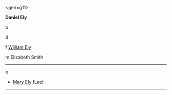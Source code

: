 <gen=g11>

<b>Daniel Ely</b>

b

d

f [William Ely](../g12/william_ely.md)

m Elizabeth Smith

<hr>

o

- [Mary Ely](../g10/mary_ely.md) (Lee)

<hr>